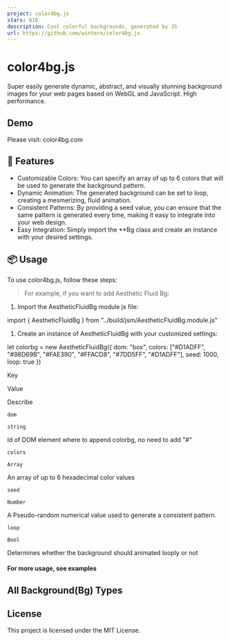 ```yaml
---
project: color4bg.js
stars: 616
description: Cool colorful backgrounds, generated by JS
url: https://github.com/winterx/color4bg.js
---
```


color4bg.js
===========

Super easily generate dynamic, abstract, and visually stunning background images for your web pages based on WebGL and JavaScript. High performance.

Demo
----

Please visit: color4bg.com

🚀 Features
-----------

-   Customizable Colors: You can specify an array of up to 6 colors that will be used to generate the background pattern.
-   Dynamic Animation: The generated background can be set to loop, creating a mesmerizing, fluid animation.
-   Consistent Patterns: By providing a seed value, you can ensure that the same pattern is generated every time, making it easy to integrate into your web design.
-   Easy Integration: Simply import the \*\*Bg class and create an instance with your desired settings.

📦 Usage
--------

To use color4bg.js, follow these steps:

> For example, if you want to add Aesthetic Fluid Bg:

1.  Import the AestheticFluidBg module js file:

import { AestheticFluidBg } from "../build/jsm/AestheticFluidBg.module.js"

1.  Create an instance of AestheticFluidBg with your customized settings:

let colorbg \= new AestheticFluidBg({
    dom: "box",
    colors: \["#D1ADFF", "#98D69B", "#FAE390", "#FFACD8", "#7DD5FF", "#D1ADFF"\],
    seed: 1000,
    loop: true
})

Key

Value

Describe

`dom`

`string`

Id of DOM element where to append colorbg, no need to add "#"

`colors`

`Array`

An array of up to 6 hexadecimal color values

`seed`

`Number`

A Pseudo-random numerical value used to generate a consistent pattern.

`loop`

`Bool`

Determines whether the background should animated looply or not

#### For more usage, see examples

All Background(Bg) Types
------------------------

License
-------

This project is licensed under the MIT License.
